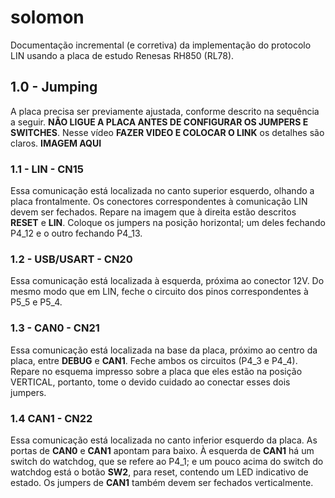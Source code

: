# solomon
Documentação incremental (e corretiva) da implementação do protocolo LIN usando a placa de estudo Renesas RH850 (RL78).

## 1.0 - Jumping
A placa precisa ser previamente ajustada, conforme descrito na sequência a seguir. **NÃO LIGUE A PLACA ANTES DE CONFIGURAR OS JUMPERS E SWITCHES**.
Nesse vídeo **FAZER VIDEO E COLOCAR O LINK** os detalhes são claros.
**IMAGEM AQUI**

### 1.1 - LIN - CN15
Essa comunicação está localizada no canto superior esquerdo, olhando a placa frontalmente.
Os conectores correspondentes à comunicação LIN devem ser fechados. Repare na imagem que à direita estão descritos **RESET** e **LIN**. Coloque os jumpers na posição horizontal; um deles fechando P4_12 e o outro fechando P4_13.

### 1.2 - USB/USART - CN20
Essa comunicação está localizada à esquerda, próxima ao conector 12V.
Do mesmo modo que em LIN, feche o circuito dos pinos correspondentes à P5_5 e P5_4.

### 1.3 - CAN0 - CN21
Essa comunicação está localizada na base da placa, próximo ao centro da placa, entre **DEBUG** e **CAN1**.
Feche ambos os circuitos (P4_3 e P4_4). Repare no esquema impresso sobre a placa que eles estão na posição VERTICAL, portanto, tome o devido cuidado ao conectar esses dois jumpers.

### 1.4 CAN1 - CN22
Essa comunicação está localizada no canto inferior esquerdo da placa. As portas de **CAN0** e **CAN1** apontam para baixo. À esquerda de **CAN1** há um switch do watchdog, que se refere ao P4_1; e um pouco acima do switch do watchdog está o botão **SW2**, para reset, contendo um LED indicativo de estado.
Os jumpers de **CAN1** também devem ser fechados verticalmente.
